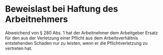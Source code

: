 # Beweislast bei Haftung des Arbeitnehmers

Abweichend von § 280 Abs. 1 hat der Arbeitnehmer dem Arbeitgeber Ersatz für den aus der Verletzung einer Pflicht aus dem Arbeitsverhältnis entstehenden Schaden nur zu leisten, wenn er die Pflichtverletzung zu vertreten hat. 

